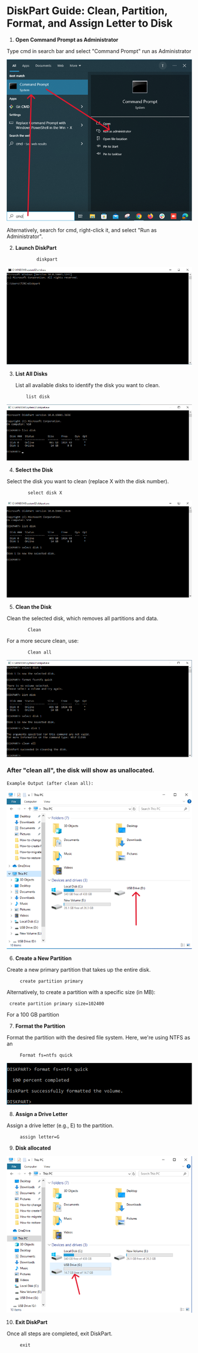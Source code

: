 # DiskPart Guide: Clean, Partition, Format, and Assign Letter to Disk



 1. **Open Command Prompt as Administrator**
 
 Type cmd in search bar and select "Command Prompt" run as Administrator

![Alt text](./cmd%20as%20admin.png)

 Alternatively, search for cmd, right-click it, and select "Run as Administrator".

 2. **Launch DiskPart**
 
                diskpart

![Alt text](./diskpart.png)

 3. **List All Disks**

    List all available disks to identify the disk you want to clean.
 
            list disk

 ![Alt text](./list%20disk.png)

 

 4. **Select the Disk**

   Select the disk you want to clean (replace X with the disk number).
  
            select disk X

 ![Alt text](./select%20disk.png)

 5. **Clean the Disk**

 Clean the selected disk, which removes all partitions and data.
 
            Clean

 For a more secure clean, use:
 
            Clean all

![Alt text](./clean%20partition.png)

 ### After "clean all", the disk will show as unallocated.
    Example Output (after clean all):

 ![Alt text](./unallocated.png)
  

 6. **Create a New Partition**

  Create a new primary partition that takes up the entire disk.

         create partition primary


 Alternatively, to create a partition with a specific size (in MB):
 
     create partition primary size=102400   
     
 For a 100 GB partition

 7. **Format the Partition**

Format the partition with the desired file system. 
 Here, we're using NTFS as an   
 
         Format fs=ntfs quick

  ![Alt text](./format%20success.png)

 8. **Assign a Drive Letter**

 Assign a drive letter (e.g., E) to the partition.

         assign letter=G


 9. **Disk allocated**
  
 ![Alt text](./allocated.png)

 10. **Exit DiskPart**

 Once all steps are completed, 
 exit DiskPart.

         exit